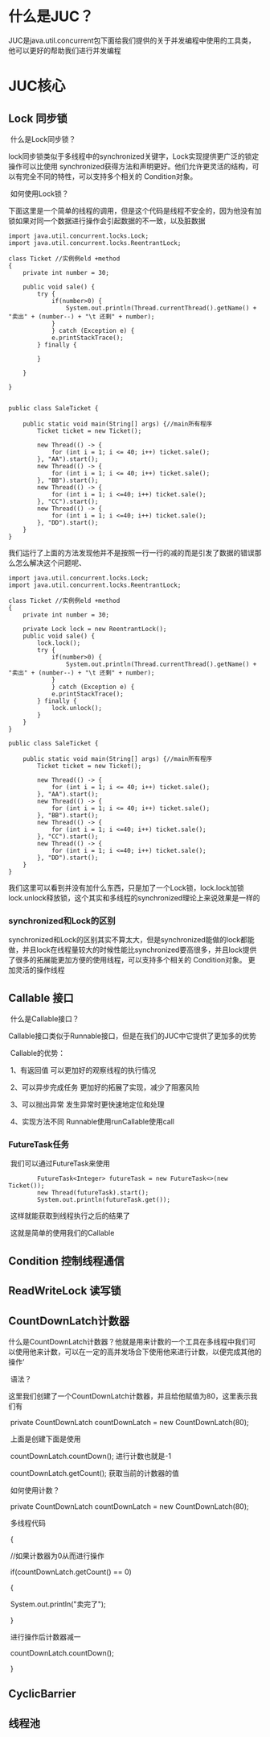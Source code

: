 # 什么是JUC？

​	JUC是java.util.concurrent包下面给我们提供的关于并发编程中使用的工具类，他可以更好的帮助我们进行并发编程

# JUC核心

## 	Lock 同步锁

​			什么是Lock同步锁？

​			lock同步锁类似于多线程中的synchronized关键字，Lock实现提供更广泛的锁定操作可以比使用 	synchronized获得方法和声明更好。他们允许更灵活的结构，可以有完全不同的特性，可以支持多个相关的 Condition对象。 	

​			如何使用Lock锁？

下面这里是一个简单的线程的调用，但是这个代码是线程不安全的，因为他没有加锁如果对同一个数据进行操作会引起数据的不一致，以及脏数据

```
import java.util.concurrent.locks.Lock;
import java.util.concurrent.locks.ReentrantLock;

class Ticket //实例例eld +method
{
    private int number = 30;

    public void sale() {
        try {
            if(number>0) {
                System.out.println(Thread.currentThread().getName() + "卖出" + (number--) + "\t 还剩" + number);
            }
            } catch (Exception e) {
            e.printStackTrace();
        } finally {

        }

    }

}


public class SaleTicket {

    public static void main(String[] args) {//main所有程序
        Ticket ticket = new Ticket();

        new Thread(() -> {
            for (int i = 1; i <= 40; i++) ticket.sale();
        }, "AA").start();
        new Thread(() -> {
            for (int i = 1; i <= 40; i++) ticket.sale();
        }, "BB").start();
        new Thread(() -> {
            for (int i = 1; i <=40; i++) ticket.sale();
        }, "CC").start();
        new Thread(() -> {
            for (int i = 1; i <=40; i++) ticket.sale();
        }, "DD").start();
    }
}
```



我们运行了上面的方法发现他并不是按照一行一行的减的而是引发了数据的错误那么怎么解决这个问题呢、

```
import java.util.concurrent.locks.Lock;
import java.util.concurrent.locks.ReentrantLock;

class Ticket //实例例eld +method
{
    private int number = 30;

    private Lock lock = new ReentrantLock();
    public void sale() {
        lock.lock();
        try {
            if(number>0) {
                System.out.println(Thread.currentThread().getName() + "卖出" + (number--) + "\t 还剩" + number);
            }
            } catch (Exception e) {
            e.printStackTrace();
        } finally {
            lock.unlock();
        }
    }
}

public class SaleTicket {

    public static void main(String[] args) {//main所有程序
        Ticket ticket = new Ticket();

        new Thread(() -> {
            for (int i = 1; i <= 40; i++) ticket.sale();
        }, "AA").start();
        new Thread(() -> {
            for (int i = 1; i <= 40; i++) ticket.sale();
        }, "BB").start();
        new Thread(() -> {
            for (int i = 1; i <=40; i++) ticket.sale();
        }, "CC").start();
        new Thread(() -> {
            for (int i = 1; i <=40; i++) ticket.sale();
        }, "DD").start();
    }
}
```

我们这里可以看到并没有加什么东西，只是加了一个Lock锁，lock.lock加锁lock.unlock释放锁，这个其实和多线程的synchronized理论上来说效果是一样的

### synchronized和Lock的区别

​		synchronized和Lock的区别其实不算太大，但是synchronized能做的lock都能做，并且lock在线程量较大的时候性能比synchronized要高很多，并且lock提供了很多的拓展能更加方便的使用线程，可以支持多个相关的 Condition对象。 更加灵活的操作线程

## Callable 接口

​		什么是Callable接口？

​				Callable接口类似于Runnable接口，但是在我们的JUC中它提供了更加多的优势



​		Callable的优势：

​			1、有返回值				可以更加好的观察线程的执行情况

​			2、可以异步完成任务		更加好的拓展了实现，减少了阻塞风险

​			3、可以抛出异常			发生异常时更快速地定位和处理

​			4、实现方法不同			Runnable使用runCallable使用call

### FutureTask任务

​		我们可以通过FutureTask来使用

```
        FutureTask<Integer> futureTask = new FutureTask<>(new Ticket());
        new Thread(futureTask).start();
        System.out.println(futureTask.get());
```

​		这样就能获取到线程执行之后的结果了

​		这就是简单的使用我们的Callable

## Condition 控制线程通信

## ReadWriteLock 读写锁



## CountDownLatch计数器

​	什么是CountDownLatch计数器？他就是用来计数的一个工具在多线程中我们可以使用他来计数，可以在一定的高并发场合下使用他来进行计数，以便完成其他的操作‘

​	语法？

​		这里我们创建了一个CountDownLatch计数器，并且给他赋值为80，这里表示我们有

​		private CountDownLatch countDownLatch = new CountDownLatch(80);



​		上面是创建下面是使用

​		countDownLatch.countDown();				进行计数也就是-1

​		countDownLatch.getCount();				获取当前的计数器的值



​		如何使用计数？

​		private CountDownLatch countDownLatch = new CountDownLatch(80);

​		多线程代码

​		{	

​				//如果计数器为0从而进行操作

​				if(countDownLatch.getCount() == 0)

​				{    

​					System.out.println("卖完了");    		

​				}

​				进行操作后计数器减一

​				countDownLatch.countDown();	

​		}

## CyclicBarrier





## 线程池

# 